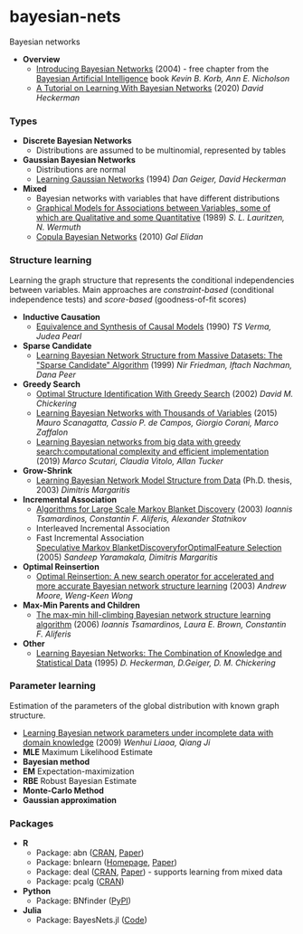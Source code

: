 # bayesian-nets
Bayesian networks

- **Overview**
  - [Introducing Bayesian Networks](https://bayesian-intelligence.com/publications/bai/book/BAI_Chapter2.pdf) (2004) - free chapter from the [Bayesian Artificial Intelligence](https://bayesian-intelligence.com/publications/bai/) book *Kevin B. Korb, Ann E. Nicholson*
  - [A Tutorial on Learning With Bayesian Networks](https://arxiv.org/pdf/2002.00269.pdf) (2020) *David Heckerman*


### Types
- **Discrete Bayesian Networks**
  - Distributions are assumed to be multinomial, represented by tables
- **Gaussian Bayesian Networks**
  - Distributions are normal
  - [Learning Gaussian Networks](https://arxiv.org/pdf/1302.6808.pdf) (1994) *Dan Geiger, David Heckerman*
- **Mixed**
  - Bayesian networks with variables that have different distributions
  - [Graphical Models for Associations between Variables, some of which are Qualitative and some Quantitative](https://projecteuclid.org/euclid.aos/1176347003) (1989) *S. L. Lauritzen, N. Wermuth*
  - [Copula Bayesian Networks](https://papers.nips.cc/paper/3956-copula-bayesian-networks.pdf) (2010) *Gal Elidan*

### Structure learning
Learning the graph structure that represents the conditional independencies between variables. Main approaches are *constraint-based* (conditional independence tests) and *score-based* (goodness-of-fit scores)
- **Inductive Causation**
  - [Equivalence and Synthesis of Causal Models](https://arxiv.org/pdf/1304.1108.pdf) (1990) *TS Verma, Judea Pearl*
- **Sparse Candidate**
  - [Learning Bayesian Network Structure from Massive Datasets: The "Sparse Candidate" Algorithm](https://arxiv.org/pdf/1301.6696.pdf) (1999) *Nir Friedman, Iftach Nachman, Dana Peer*
- **Greedy Search**
  - [Optimal Structure Identification With Greedy Search](http://www.ai.mit.edu/projects/jmlr/papers/volume3/chickering02b/chickering02b.pdf) (2002) *David M. Chickering*
  - [Learning Bayesian Networks with Thousands of Variables](https://papers.nips.cc/paper/5803-learning-bayesian-networks-with-thousands-of-variables.pdf) (2015) *Mauro Scanagatta, Cassio P. de Campos, Giorgio Corani, Marco Zaffalon*
  - [Learning Bayesian networks from big data with greedy search:computational complexity and efficient implementation](https://link.springer.com/content/pdf/10.1007%2Fs11222-019-09857-1.pdf) (2019) *Marco Scutari, Claudia Vitolo, Allan Tucker*
- **Grow-Shrink**
  - [Learning Bayesian Network Model Structure from Data](https://www.cs.cmu.edu/~dmarg/Papers/PhD-Thesis-Margaritis.pdf) (Ph.D. thesis, 2003) *Dimitris Margaritis*
- **Incremental Association**
  - [Algorithms for Large Scale Markov Blanket Discovery](https://www.aaai.org/Papers/FLAIRS/2003/Flairs03-073.pdf) (2003) *Ioannis Tsamardinos, Constantin F. Aliferis, Alexander Statnikov*
  - Interleaved Incremental Association
  - Fast Incremental Association  
    [Speculative Markov BlanketDiscoveryforOptimalFeature Selection](http://www.cs.cmu.edu/~dmarg/Papers/Yaramakala-Margaritis-ICDM05.pdf) (2005) *Sandeep Yaramakala, Dimitris Margaritis*
- **Optimal Reinsertion**
  - [Optimal Reinsertion: A new search operator for accelerated and more accurate Bayesian network structure learning](https://web.engr.oregonstate.edu/~wongwe/papers/pdf/optreinsert.2003.pdf) (2003) *Andrew Moore, Weng-Keen Wong*
- **Max-Min Parents and Children**
  - [The max-min hill-climbing Bayesian network structure learning algorithm](https://link.springer.com/content/pdf/10.1007%2Fs10994-006-6889-7.pdf) (2006) *Ioannis Tsamardinos, Laura E. Brown, Constantin F. Aliferis*
- **Other**
  - [Learning Bayesian Networks: The Combination of Knowledge and Statistical Data](http://www.cs.technion.ac.il/~dang/journal_papers/heckerman1995learning.pdf) (1995) *D. Heckerman, D.Geiger, D. M. Chickering*

### Parameter learning
Estimation of the parameters of the global distribution with known graph structure.
- [Learning Bayesian network parameters under incomplete data with domain knowledge](https://www.ecse.rpi.edu/~qji/Papers/PR_wenhui.pdf) (2009) *Wenhui Liaoa, Qiang Ji*
- **MLE** Maximum Likelihood Estimate
- **Bayesian method**
- **EM** Expectation-maximization
- **RBE** Robust Bayesian Estimate
- **Monte-Carlo Method**
- **Gaussian approximation**

### Packages
- **R**
  - Package: abn ([CRAN](https://cran.r-project.org/web/packages/abn/index.html), [Paper](https://arxiv.org/pdf/1911.09006.pdf))
  - Package: bnlearn ([Homepage](https://www.bnlearn.com/), [Paper](https://arxiv.org/pdf/0908.3817.pdf))
  - Package: deal ([CRAN](https://cran.r-project.org/web/packages/deal/), [Paper](https://core.ac.uk/download/pdf/6303113.pdf)) - supports learning from mixed data
  - Package: pcalg ([CRAN](https://cran.r-project.org/web/packages/pcalg/))
- **Python**
  - Package: BNfinder ([PyPI](https://pypi.org/project/BNfinder/))
- **Julia**
  - Package: BayesNets.jl ([Code](https://github.com/sisl/BayesNets.jl))

